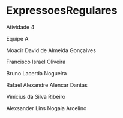 # ExpressoesRegulares

Atividade 4 

Equipe A

Moacir David de Almeida Gonçalves

Francisco Israel Oliveira

Bruno Lacerda Nogueira

Rafael Alexandre Alencar Dantas

Vinícius da Silva Ribeiro

Alexsander Lins Nogaia Arcelino
